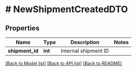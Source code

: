 # # NewShipmentCreatedDTO

## Properties

Name | Type | Description | Notes
------------ | ------------- | ------------- | -------------
**shipment_id** | **int** | Internal shipment ID |

[[Back to Model list]](../../README.md#models) [[Back to API list]](../../README.md#endpoints) [[Back to README]](../../README.md)
